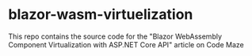 # blazor-wasm-virtuelization
This repo contains the source code for the "Blazor WebAssembly Component Virtualization with ASP.NET Core API" article on Code Maze
